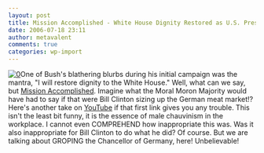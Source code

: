 ```yaml
---
layout: post
title: Mission Accomplished - White House Dignity Restored as U.S. President Sexually Harrasses German Chancellor
date: 2006-07-18 23:11
author: metavalent
comments: true
categories: wp-import
---
```

<!--Lead Photo --><a href="http://img135.imageshack.us/img135/580/bushgropesmerkelsb7.jpg"><img src="http://img135.imageshack.us/img135/580/bushgropesmerkelsb7.jpg" border="0" alt="0" /></a><!-- Commentary -->One of Bush's blathering blurbs during his initial campaign was the mantra, "I will restore dignity to the White House."  Well, what can we say, but <a href="http://video.msn.com/v/us/msnbc.htm?g=CA61956D-231F-4AEF-963B-D5D92E9939A9&amp;f=00&amp;fg=copy">Mission Accomplished</a>.  Imagine what the Moral Moron Majority would have had to say if that were Bill Clinton sizing up the German meat market!?  Here's another take on <a href="http://www.youtube.com/watch?v=5dfrHT8o-0A">YouTube</a> if that first link gives you any trouble.  This isn't the least bit funny, it is the essence of male chauvinism in the workplace.  I cannot even COMPREHEND how inappropriate this was.  Was it also inappropriate for Bill Clinton to do what he did?  Of course.  But we are talking about GROPING the Chancellor of Germany, here!  Unbelievable!
